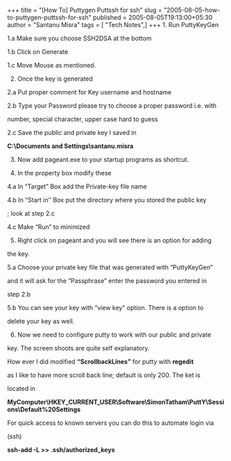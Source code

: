 +++
title = "[How To] Puttygen Puttssh for ssh"
slug = "2005-08-05-how-to-puttygen-puttssh-for-ssh"
published = 2005-08-05T19:13:00+05:30
author = "Santanu Misra"
tags = [ "Tech Notes",]
+++
1\. Run PuttyKeyGen  
1.a Make sure you choose SSH2DSA at the bottom  
1.b Click on Generate  
1.c Move Mouse as mentioned.  
  
2. Once the key is generated  
2.a Put proper comment for Key username and hostname  
2.b Type your Password please try to choose a proper password i.e. with
number, special character, upper case hard to guess  
2.c Save the public and private key I saved in  
**C:\\Documents and Settings\\santanu.misra**  
  
3. Now add pageant.exe to your startup programs as shortcut.  
  
4. In the property box modify these  
4.a In “Target” Box add the Private-key file name  
4.b In “Start in’’ Box put the directory where you stored the public key
; look at step 2.c  
4.c Make “Run” to minimized  
  
5. Right click on pageant and you will see there is an option for adding
the key.  
5.a Choose your private key file that was generated with “PuttyKeyGen”
and it will ask for the “Passphrase” enter the password you entered in
step 2.b  
5.b You can see your key with “view key” option. There is a option to
delete your key as well.  
  
6. Now we need to configure putty to work with our public and private
key. The screen shoots are quite self explanatory.  
  
How ever I did modified **“ScrollbackLines”** for putty with **regedit**
as I like to have more scroll back line; default is only 200. The ket is
located in  
**MyComputer\\HKEY\_CURRENT\_USER\\Software\\SimonTatham\\PuttY\\Sessions\\Default%20Settings**  
For quick access to known servers you can do this to automate login via
(ssh)  
**ssh-add -L &gt;&gt; .ssh/authorized\_keys**
